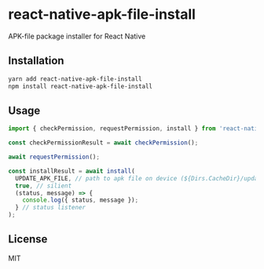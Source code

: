 # react-native-apk-file-install

APK-file package installer for React Native

## Installation

```sh
yarn add react-native-apk-file-install
npm install react-native-apk-file-install
```

## Usage


```js
import { checkPermission, requestPermission, install } from 'react-native-apk-file-install';

const checkPermissionResult = await checkPermission();

await requestPermission();

const installResult = await install(
  UPDATE_APK_FILE, // path to apk file on device (${Dirs.CacheDir}/update.apk)
  true, // silient
  (status, message) => {
    console.log({ status, message });
  } // status listener
);
```

## License

MIT
